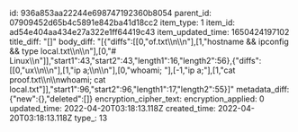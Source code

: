 id: 936a853aa22244e698747192360b8054
parent_id: 07909452d65b4c5891e842ba41d18cc2
item_type: 1
item_id: ad54e404aa434e27a322e1ff64419c43
item_updated_time: 1650424197102
title_diff: "[]"
body_diff: "[{\"diffs\":[[0,\"of.txt\\\n\\\n\"],[1,\"hostname && ipconfig && type local.txt\\\n\\\n\"],[0,\"# Linux\\\n\"]],\"start1\":43,\"start2\":43,\"length1\":16,\"length2\":56},{\"diffs\":[[0,\"ux\\\n\\\n\"],[1,\"ip a;\\\n\\\n\"],[0,\"whoami; \"],[-1,\"ip a;\"],[1,\"cat proof.txt\\\n\\\nwhoami; cat local.txt\"]],\"start1\":96,\"start2\":96,\"length1\":17,\"length2\":55}]"
metadata_diff: {"new":{},"deleted":[]}
encryption_cipher_text: 
encryption_applied: 0
updated_time: 2022-04-20T03:18:13.118Z
created_time: 2022-04-20T03:18:13.118Z
type_: 13